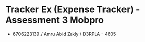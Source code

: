 # Tracker Ex (Expense Tracker) - Assessment 3 Mobpro
- 6706223139 / Amru Abid Zakly / D3RPLA - 4605
